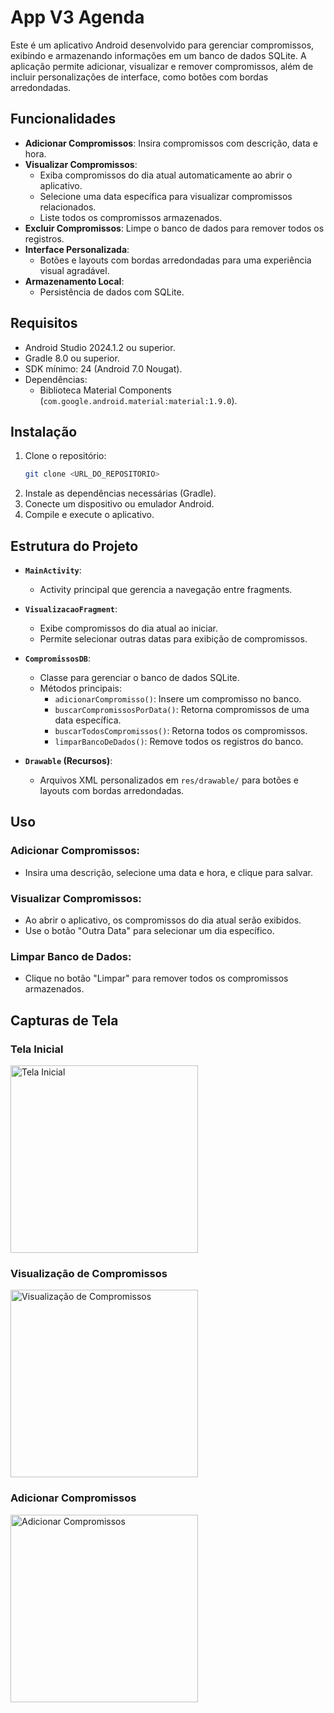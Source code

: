 # **App V3 Agenda**

Este é um aplicativo Android desenvolvido para gerenciar compromissos, exibindo e armazenando informações em um banco de dados SQLite. A aplicação permite adicionar, visualizar e remover compromissos, além de incluir personalizações de interface, como botões com bordas arredondadas.

## **Funcionalidades**
- **Adicionar Compromissos**: Insira compromissos com descrição, data e hora.
- **Visualizar Compromissos**:
  - Exiba compromissos do dia atual automaticamente ao abrir o aplicativo.
  - Selecione uma data específica para visualizar compromissos relacionados.
  - Liste todos os compromissos armazenados.
- **Excluir Compromissos**: Limpe o banco de dados para remover todos os registros.
- **Interface Personalizada**:
  - Botões e layouts com bordas arredondadas para uma experiência visual agradável.
- **Armazenamento Local**:
  - Persistência de dados com SQLite.

## **Requisitos**
- Android Studio 2024.1.2 ou superior.
- Gradle 8.0 ou superior.
- SDK mínimo: 24 (Android 7.0 Nougat).
- Dependências:
  - Biblioteca Material Components (`com.google.android.material:material:1.9.0`).

## **Instalação**
1. Clone o repositório:
   ```bash
   git clone <URL_DO_REPOSITORIO>

  2. Instale as dependências necessárias (Gradle).
3. Conecte um dispositivo ou emulador Android.
4. Compile e execute o aplicativo.

## **Estrutura do Projeto**
- **`MainActivity`**: 
  - Activity principal que gerencia a navegação entre fragments.
  
- **`VisualizacaoFragment`**:
  - Exibe compromissos do dia atual ao iniciar.
  - Permite selecionar outras datas para exibição de compromissos.
  
- **`CompromissosDB`**:
  - Classe para gerenciar o banco de dados SQLite.
  - Métodos principais:
    - `adicionarCompromisso()`: Insere um compromisso no banco.
    - `buscarCompromissosPorData()`: Retorna compromissos de uma data específica.
    - `buscarTodosCompromissos()`: Retorna todos os compromissos.
    - `limparBancoDeDados()`: Remove todos os registros do banco.
  
- **`Drawable` (Recursos)**:
  - Arquivos XML personalizados em `res/drawable/` para botões e layouts com bordas arredondadas.

## **Uso**
### **Adicionar Compromissos**:
- Insira uma descrição, selecione uma data e hora, e clique para salvar.

### **Visualizar Compromissos**:
- Ao abrir o aplicativo, os compromissos do dia atual serão exibidos.
- Use o botão "Outra Data" para selecionar um dia específico.

### **Limpar Banco de Dados**:
- Clique no botão "Limpar" para remover todos os compromissos armazenados.

## **Capturas de Tela**

### **Tela Inicial**
<img src="https://github.com/user-attachments/assets/450f5d48-8e1b-42a6-b446-c3814687d1bf" alt="Tela Inicial" width="300">

### **Visualização de Compromissos**
<img src="https://github.com/user-attachments/assets/1be020be-3dc3-4648-9588-7a42d88a75b9" alt="Visualização de Compromissos" width="300">

### **Adicionar Compromissos**
<img src="https://github.com/user-attachments/assets/33baca06-9510-47d7-977e-028a05a8d190" alt="Adicionar Compromissos" width="300">
